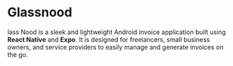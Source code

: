 # Glassnood
lass Nood is a sleek and lightweight Android invoice application built using **React Native** and **Expo**. It is designed for freelancers, small business owners, and service providers to easily manage and generate invoices on the go.
